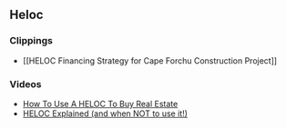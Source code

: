 ## Heloc

### Clippings

- [[HELOC Financing Strategy for Cape Forchu Construction Project]]

### Videos

- [How To Use A HELOC To Buy Real Estate](https://www.youtube.com/watch?v=FYNMtHSav34&pp=ygUhaGVsb2MgbG9hbiB0byBidXkgcmVudGFsIHByb3BlcnR5 "How To Use A HELOC To Buy Real Estate")
- [HELOC Explained (and when NOT to use it!)](https://www.youtube.com/watch?v=dwM4Ka5hn-I)

